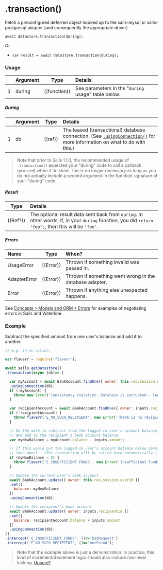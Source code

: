 # .transaction()

Fetch a preconfigured deferred object hooked up to the sails-mysql or sails-postgresql adapter (and consequently the appropriate driver)

```usage
await datastore.transaction(during);
```

_Or_

+ `var result = await datastore.transaction(during);`

### Usage
|   |     Argument        | Type                | Details
|---|---------------------|---------------------|:------------|
| 1 | during              | ((function))        | See parameters in the "`during` usage" table below. |

##### During
|   |     Argument        | Type                | Details
|---|---------------------|---------------------|:------------|
| 1 | db                  | ((ref))             | The leased (transactional) database connection. (See [`.usingConnection()`](https://sailsjs.com/documentation/reference/waterline-orm/models/using-connection) for more information on what to do with this.) |

> Note that prior to Sails 1.1.0, the recommended usage of `.transaction()` expected your "during" code to call a callback (`proceed`) when it finished.  This is no longer necessary as long as you do not actually include a second argument in the function signature of your "during" code.

##### Result
| Type                | Details |
|---------------------|:---------------------------------------------------------------------------------|
|  ((Ref?))            | The optional result data sent back from `during`.  In other words, if, in your `during` function, you did `return 'foo';`, then this will be `'foo'`. |

##### Errors

|     Name        | Type                | When? |
|:----------------|---------------------|:---------------------------------------------------------------------------------|
| UsageError      | ((Error))           | Thrown if something invalid was passed in.
| AdapterError    | ((Error))           | Thrown if something went wrong in the database adapter.
| Error           | ((Error))           | Thrown if anything else unexpected happens.

See [Concepts > Models and ORM > Errors](https://sailsjs.com/documentation/concepts/models-and-orm/errors) for examples of negotiating errors in Sails and Waterline.


### Example

Subtract the specified amount from one user's balance and add it to another.

```javascript
// e.g. in an action:

var flaverr = require('flaverr');

await sails.getDatastore()
.transaction(async (db)=> {

  var myAccount = await BankAccount.findOne({ owner: this.req.session.userId })
  .usingConnection(db);
  if (!myAccount) {
    throw new Error('Consistency violation: Database is corrupted-- logged in user record has gone missing');
  }

  var recipientAccount = await BankAccount.findOne({ owner: inputs.recipientId }).usingConnection(db)
  if (!recipientAccount) {
    throw flaverr('E_NO_SUCH_RECIPIENT', new Error('There is no recipient with that id'));
  }

  // Do the math to subtract from the logged-in user's account balance,
  // and add to the recipient's bank account balance.
  var myNewBalance = myAccount.balance - inputs.amount;

  // If this would put the logged-in user's account balance below zero,
  // then abort.  (The transaction will be rolled back automatically.)
  if (myNewBalance < 0) {
    throw flaverr('E_INSUFFICIENT_FUNDS', new Error('Insufficient funds'));
  }

  // Update the current user's bank account
  await BankAccount.update({ owner: this.req.session.userId })
  .set({
    balance: myNewBalance
  })
  .usingConnection(db);

  // Update the recipient's bank account
  await BankAccount.update({ owner: inputs.recipientId })
  .set({
    balance: recipientAccount.balance + inputs.amount
  })
  .usingConnection(db);
})
.intercept('E_INSUFFICIENT_FUNDS', ()=>'badRequest')
.intercept('E_NO_SUCH_RECIPIENT', ()=>'notFound');
```

> Note that the example above is just a demonstration: in practice, this kind of increment/decrement logic should also include row-level locking.  [Unsure?](https://sailsjs.com/support)

<docmeta name="displayName" value=".transaction()">
<docmeta name="pageType" value="method">
